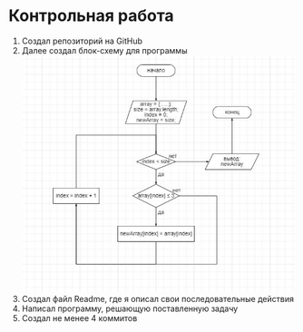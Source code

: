 # Контрольная работа

1. Создал репозиторий на GitHub
2. Далее создал блок-схему для программы
   ![Блок схема](/TheAlgorithmOfTheProgramm/%D0%A1%D0%BD%D0%B8%D0%BC%D0%BE%D0%BA.JPG)
3. Создал файл Readme, где я описал свои последовательные действия
4. Написал программу, решающую поставленную задачу
5. Создал не менее 4 коммитов  
   
